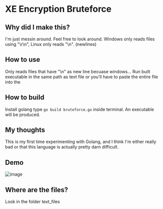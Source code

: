 # XE Encryption Bruteforce
## Why did I make this?
I'm just messin around. Feel free to look around.
Windows only reads files using "\r\n", Linux only reads "\n". (newlines)

## How to use
Only reads files that have "\n" as new line becuase windows...
Run built executable in the same path as text file or you'll have to paste the entire file into the 

## How to build
Install golang
type `go build bruteforce.go` inside terminal.
An executable will be produced.

## My thoughts
This is my first time experimenting with Golang, and I think I'm either really bad or that this language is actually pretty darn difficult.

## Demo
![image](https://user-images.githubusercontent.com/73365161/132972291-50bfbd5f-1219-423c-8e82-c88e2fd2ec1c.png)

## Where are the files?
Look in the folder text_files